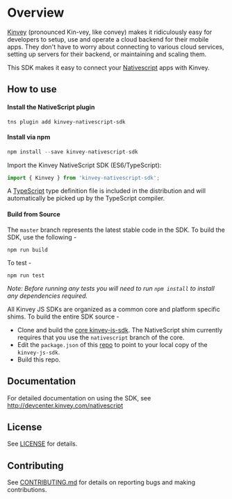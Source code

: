 # Overview

[Kinvey](http://www.kinvey.com) (pronounced Kin-vey, like convey) makes it ridiculously easy for developers to setup, use and operate a cloud backend for their mobile apps. They don't have to worry about connecting to various cloud services, setting up servers for their backend, or maintaining and scaling them.

This SDK makes it easy to connect your [Nativescript](https://www.nativescript.org/) apps with Kinvey.

## How to use

#### Install the NativeScript plugin

```
tns plugin add kinvey-nativescript-sdk
```

#### Install via npm

```javascript
npm install --save kinvey-nativescript-sdk
```

Import the Kinvey NativeScript SDK (ES6/TypeScript):

```javascript
import { Kinvey } from 'kinvey-nativescript-sdk';
```

A [TypeScript](https://www.typescriptlang.org/) type definition file is included in the distribution and will automatically be picked up by the TypeScript compiler.


#### Build from Source

The `master` branch represents the latest stable code in the SDK. To build the SDK, use the following - 

```
npm run build
```

To test - 

```
npm run test
```

_Note: Before running any tests you will need to run `npm install` to install any dependencies required._


All Kinvey JS SDKs are organized as a common core and platform specific shims. To build the entire SDK source - 
- Clone and build the [core kinvey-js-sdk](https://github.com/Kinvey/js-sdk). The NativeScript shim currently requires that you use the `nativescript` branch of the core.
- Edit the `package.json` of this [repo](https://github.com/Kinvey/nativescript-sdk/blob/master/package.json) to point to your local copy of the `kinvey-js-sdk`.
- Build this repo.


## Documentation

For detailed documentation on using the SDK, see http://devcenter.kinvey.com/nativescript


## License
See [LICENSE](LICENSE) for details.

## Contributing
See [CONTRIBUTING.md](CONTRIBUTING.md) for details on reporting bugs and making contributions.
